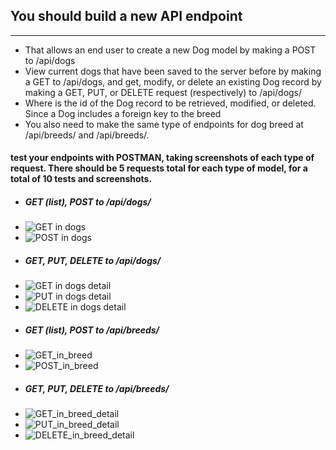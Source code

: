 ## You should build a new API endpoint

---

- That allows an end user to create a new Dog model by making a POST to /api/dogs
- View current dogs that have been saved to the server before by making a GET to /api/dogs, and get, modify, or delete an existing Dog record by making a GET, PUT, or DELETE request (respectively) to /api/dogs/<id> 
- Where <id> is the id of the Dog record to be retrieved, modified, or deleted. Since a Dog includes a foreign key to the breed
- You also need to make the same type of endpoints for dog breed at /api/breeds/ and /api/breeds/<id>.


#### test your endpoints with POSTMAN, taking screenshots of each type of request. There should be 5 requests total for each type of model, for a total of 10 tests and screenshots.

- ##### GET (list), POST to /api/dogs/
- ![GET in dogs](scrinshots/GET_in_dogs.png) <br>
- ![POST in dogs](scrinshots/POST_in_dogs.png) <br>
- ##### GET, PUT, DELETE to /api/dogs/<id>
- ![GET in dogs detail](scrinshots/GET_in_dogs_detail.png) <br>
- ![PUT in dogs detail](scrinshots/PUT_in_dogs_detail.png) <br>
- ![DELETE in dogs detail](scrinshots/DELETE_in_dogs_detail.png) <br>
- ##### GET (list), POST to /api/breeds/
- ![GET_in_breed](scrinshots/GET_in_breed.png) <br>
- ![POST_in_breed](scrinshots/POST_in_breed.png) <br>
- ##### GET, PUT, DELETE to /api/breeds/<id>
- ![GET_in_breed_detail](scrinshots/GET_in_breed_detail.png) <br>
- ![PUT_in_breed_detail](scrinshots/PUT_in_breed_detail.png) <br>
- ![DELETE_in_breed_detail](scrinshots/DELETE_in_breed_detail.png) <br>







